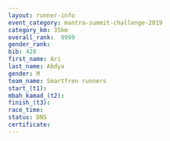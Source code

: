 ```yaml
---
layout: runner-info 
event_category: mantra-summit-challenge-2019 
category_km: 35km 
overall_rank:  9999
gender_rank: 
bib: 428
first_name: Ari
last_name: Abdya
gender: M
team_name: Smartfren runners
start_(t1): 
mbah_kamad_(t2): 
finish_(t3): 
race_time: 
status: DNS
certificate: 
---
```


